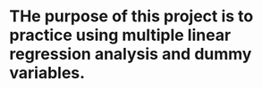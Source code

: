 # THe purpose of this project is to practice using multiple linear regression analysis and dummy variables. 
